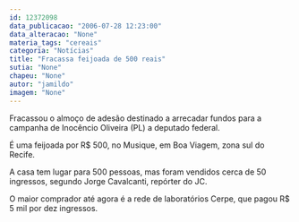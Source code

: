 ```yaml
---
id: 12372098
data_publicacao: "2006-07-28 12:23:00"
data_alteracao: "None"
materia_tags: "cereais"
categoria: "Notícias"
title: "Fracassa feijoada de 500 reais"
sutia: "None"
chapeu: "None"
autor: "jamildo"
imagem: "None"
---
```

<p>Fracassou o almo&ccedil;o de ades&atilde;o destinado a arrecadar fundos para a campanha de Inoc&ecirc;ncio Oliveira (PL) a deputado federal.</p>
<p>&Eacute; uma feijoada por R$ 500, no Musique, em Boa Viagem, zona sul do Recife.</p>
<p>A casa tem lugar para 500 pessoas, mas foram vendidos cerca de 50 ingressos, segundo Jorge Cavalcanti, rep&oacute;rter do JC.</p>
<p>O maior comprador at&eacute; agora &eacute; a rede de laborat&oacute;rios Cerpe, que pagou R$ 5 mil por dez ingressos.</p>
